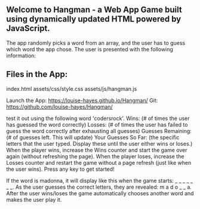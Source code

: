 

## Welcome to Hangman - a Web App Game built using dynamically updated HTML powered by JavaScript.

The app randomly picks a word from an array, and the user has to guess which word the app chose. 
The user is presented with the following information:

## Files in the App:

index.html
assets/css/style.css
assets/js/hangman.js

Launch the App: https://louise-hayes.github.io/Hangman/
Git: https://github.com/louise-hayes/Hangman/

test it out using the following word 'codersrock'.
Wins: (# of times the user has guessed the word correctly)
Losses: (# of times the user has failed to guess the word correctly after exhausting all guesses)
Guesses Remaining: (# of guesses left. This will update)
Your Guesses So Far: (the specific letters that the user typed. Display these until the user either wins or loses.)
When the player wins, increase the Wins counter and start the game over again (without refreshing the page).
When the player loses, increase the Losses counter and restart the game without a page refresh (just like when the user wins).
Press any key to get started!


If the word is madonna, it will display like this when the game starts: _ _ _ _ _ _ _.
As the user guesses the correct letters, they are revealed: m a d o _  _ a.
After the user wins/loses the game automatically chooses another word and makes the user play it.




